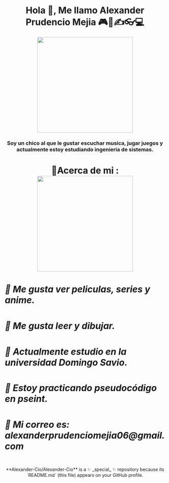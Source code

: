  <h1 align="center">Hola 👋, Me llamo Alexander Prudencio Mejia 🎮🎻✍👓💻</h1>
 <div id="header" align="center">
 <img src="https://media2.giphy.com/media/mj4ruS6mHkdKEdmwc1/giphy.gif?cid=ecf05e47ptc0uehwenyawhw399ahik6hy8gm57v3l8xwpiu8&rid=giphy.gif&ct=g" width="300" />
 <h3 align="center">Soy un chico al que le gustar escuchar musica, jugar juegos y actualmente estoy estudiando ingenieria de sistemas.
 </h1>
 <h1 aling="center">🎲Acerca de mi :
 <div id="header" align="center">
 <img src="https://media3.giphy.com/media/DSxKEQoQix9hC/giphy.gif?cid=ecf05e4758xq706u994x0p0j31z3gx5vikjiq5znb75x2gxf&rid=giphy.gif&ct=g" width="300" />
 <h5 align="left">📂 Me gusta ver peliculas, series y anime.
 <h5 align="left">📂 Me gusta leer y dibujar.
 <h5 align="left">📂 Actualmente estudio en la universidad Domingo Savio.
 <h5 align="left">📂 Estoy practicando pseudocódigo en pseint.
  <h5 align="left">📂 Mi correo es: alexanderprudenciomejia06@gmail.com </h1>
  </h1>
**Alexander-Cio/Alexander-Cio** is a ✨ _special_ ✨ repository because its `README.md` (this file) appears on your GitHub profile.


